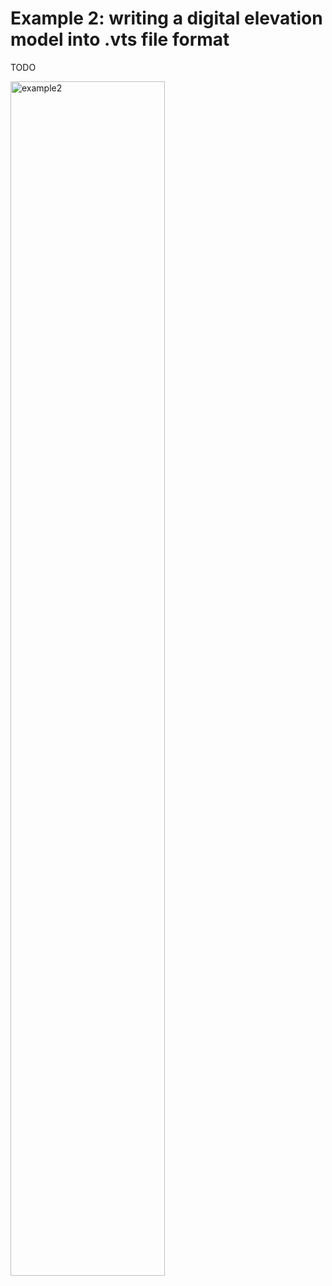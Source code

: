 <!-- SPDX-FileCopyrightText: 2022 Dennis Gläser <dennis.glaeser@iws.uni-stuttgart.de> -->
<!-- SPDX-License-Identifier: GPL-3.0-or-later -->

# Example 2: writing a digital elevation model into .vts file format

TODO

<img alt="example2" src="https://github.com/dglaeser/gridformat/blob/feature/improve-examples/examples/example2/img/result.png" width="70%"/>

